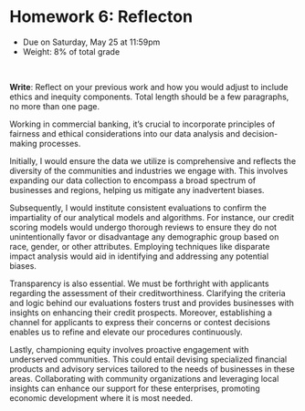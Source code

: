 # Homework 6: Reflecton

- Due on Saturday, May 25 at 11:59pm
- Weight: 8% of total grade

<br>

**Write**: Reflect on your previous work and how you would adjust to include ethics and inequity components. Total length should be a few paragraphs, no more than one page.

Working in commercial banking, it’s crucial to incorporate principles of fairness and ethical considerations into our data analysis and decision-making processes. 

Initially, I would ensure the data we utilize is comprehensive and reflects the diversity of the communities and industries we engage with. This involves expanding our data collection to encompass a broad spectrum of businesses and regions, helping us mitigate any inadvertent biases.

Subsequently, I would institute consistent evaluations to confirm the impartiality of our analytical models and algorithms. For instance, our credit scoring models would undergo thorough reviews to ensure they do not unintentionally favor or disadvantage any demographic group based on race, gender, or other attributes. Employing techniques like disparate impact analysis would aid in identifying and addressing any potential biases.

Transparency is also essential. We must be forthright with applicants regarding the assessment of their creditworthiness. Clarifying the criteria and logic behind our evaluations fosters trust and provides businesses with insights on enhancing their credit prospects. Moreover, establishing a channel for applicants to express their concerns or contest decisions enables us to refine and elevate our procedures continuously.

Lastly, championing equity involves proactive engagement with underserved communities. This could entail devising specialized financial products and advisory services tailored to the needs of businesses in these areas. Collaborating with community organizations and leveraging local insights can enhance our support for these enterprises, promoting economic development where it is most needed.